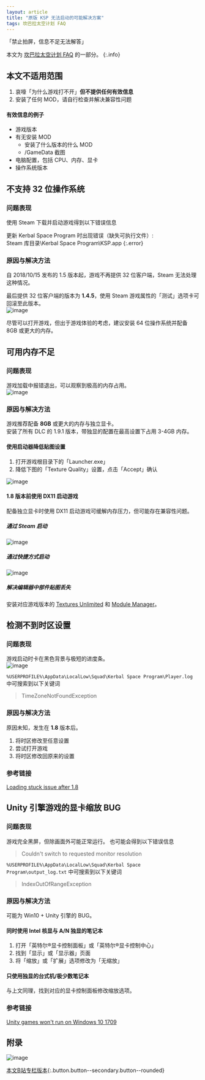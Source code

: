 ```yaml
---
layout: article
title: "原版 KSP 无法启动的可能解决方案"
tags: 坎巴拉太空计划 FAQ
---
```

「禁止拍屏，信息不足无法解答」
<!--more-->

本文为 [坎巴拉太空计划 FAQ](/archive.html?tag=FAQ) 的一部分。
{:.info}

## 本文不适用范围
1. 哀嚎「为什么游戏打不开」**但不提供任何有效信息**
2. 安装了任何 MOD，请自行检查并解决兼容性问题
#### 有效信息的例子
- 游戏版本
- 有无安装 MOD
  - 安装了什么版本的什么 MOD
  - /GameData 截图
- 电脑配置，包括 CPU、内存、显卡
- 操作系统版本

## 不支持 32 位操作系统
### 问题表现
使用 Steam 下载并启动游戏得到以下错误信息

更新 Kerbal Space Program 时出现错误（缺失可执行文件）:  
Steam 库目录\Kerbal Space Program\KSP.app
{:.error}

### 原因与解决方法
自 2018/10/15 发布的 1.5 版本起，游戏不再提供 32 位客户端，Steam 无法处理这种情况。

最后提供 32 位客户端的版本为 **1.4.5**，使用 Steam 游戏属性的「测试」选项卡可回滚至此版本。  
![image](/images/ksp-stuck-fix-01.webp)

尽管可以打开游戏，但出于游戏体验的考虑，建议安装 64 位操作系统并配备 8GB 或更大的内存。

## 可用内存不足
### 问题表现
游戏加载中报错退出，可以观察到极高的内存占用。  
![image](/images/ksp-stuck-fix-02.webp)

### 原因与解决方法
游戏推荐配备 **8GB** 或更大的内存与独立显卡。  
安装了所有 DLC 的 1.9.1 版本，带独显的配置在最高设置下占用 3-4GB 内存。
#### 使用启动器降低贴图设置
1. 打开游戏根目录下的「Launcher.exe」
2. 降低下图的「Texture Quality」设置，点击「Accept」确认

![image](/images/ksp-stuck-fix-03.webp)

#### 1.8 版本前使用 DX11 启动游戏
配备独立显卡时使用 DX11 启动游戏可缓解内存压力，但可能存在兼容性问题。
##### 通过 Steam 启动
![image](/images/ksp-stuck-fix-04.webp)

##### 通过快捷方式启动
![image](/images/ksp-stuck-fix-05.webp)

##### 解决编辑器中部件贴图丢失
安装对应游戏版本的 [Textures Unlimited](https://forum.kerbalspaceprogram.com/index.php?/topic/167450-TU) 和 [Module Manager](https://forum.kerbalspaceprogram.com/index.php?/topic/50533-MM)。

## 检测不到时区设置
### 问题表现
游戏启动时卡在黑色背景与极短的进度条。  
![image](/images/ksp-stuck-fix-06.webp)

`%USERPROFILE%\AppData\LocalLow\Squad\Kerbal Space Program\Player.log` 中可搜索到以下关键词
> TimeZoneNotFoundException

### 原因与解决方法
原因未知，发生在 **1.8** 版本后。
1. 将时区修改至任意设置
2. 尝试打开游戏
3. 将时区修改回原来的设置

### 参考链接
[Loading stuck issue after 1.8](https://forum.kerbalspaceprogram.com/index.php?/topic/190110-d)

## Unity 引擎游戏的显卡缩放 BUG
### 问题表现
游戏完全黑屏，但除画面外可能正常运行。
也可能会得到以下错误信息
> Couldn't switch to requested monitor resolution

`%USERPROFILE%\AppData\LocalLow\Squad\Kerbal Space Program\output_log.txt` 中可搜索到以下关键词
> IndexOutOfRangeException

### 原因与解决方法
可能为 Win10 + Unity 引擎的 BUG。
#### 同时使用 Intel 核显与 A/N 独显的笔记本
1. 打开「英特尔®显卡控制面板」或「英特尔®显卡控制中心」
2. 找到「显示」或「显示器」页面
3. 将「缩放」或「扩展」选项修改为「无缩放」

#### 只使用独显的台式机/极少数笔记本
与上文同理，找到对应的显卡控制面板修改缩放选项。

### 参考链接
[Unity games won't run on Windows 10 1709](https://steamcommunity.com/discussions/forum/1/1480982971174752598)

## 附录
![image](/images/ksp-stuck-fix-07.webp)

[本文B站专栏版本](https://www.bilibili.com/read/cv5013785){:.button.button--secondary.button--rounded}
